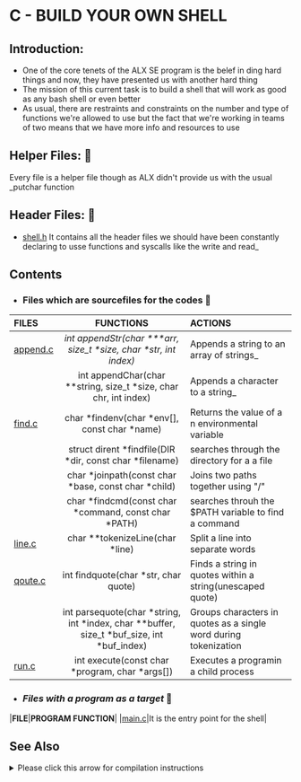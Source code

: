 # C - BUILD YOUR OWN SHELL
## Introduction:
* One of the core tenets of the ALX SE program is the belef in ding hard things and now, they have presented us with another hard thing
* The mission of this current task is to build a shell that will work as good as any bash shell or even better
* As usual, there are restraints and constraints on the number and type of functions we're allowed to use but the fact that we're working in teams of two means that we have more info and resources to use

## Helper Files: :raised_hands:
Every file is a helper file though as ALX didn't provide us with the usual _putchar function

## Header Files: :scroll:
* [shell.h](./shell.h)
It contains all the header files we should have been constantly declaring to usse functions and syscalls like the write and read_

## Contents
* ### Files which are sourcefiles for the codes :page_facing_up:
|**FILES**|**FUNCTIONS**|**ACTIONS**|
|:---|:---:|:---|
|[append.c](./append.c)|_int appendStr(char ***arr, size_t *size, char *str, int index)_|Appends a string to an array of strings_|
||int appendChar(char **string, size_t *size, char chr, int index)|Appends a  character to a string_|
|[find.c](./find.c)|char *findenv(char *env[], const char *name)|Returns the value of a n environmental variable|
||struct dirent *findfile(DIR *dir, const char *filename)|searches through the directory for a a file|
||char *joinpath(const char *base, const char *child)|Joins two paths together using "/"|
||char *findcmd(const char *command, const char *PATH)|searches throuh the $PATH variable to find a command|
|[line.c](./line.c)|char **tokenizeLine(char *line)|Split a line into separate words|
|[qoute.c](./quote.c)|int findquote(char *str, char quote)|Finds a string in quotes within a string(unescaped quote)|
||int parsequote(char *string, int *index, char **buffer, size_t *buf_size, int *buf_index)|Groups characters in quotes as a single word during tokenization|
|[run.c](./run.c)|int execute(const char *program, char *args[])|Executes a programin a child process|

* ### _Files with a program as a target_ :page_with_curl:
|**FILE**|**PROGRAM FUNCTION**|
|[main.c](./main.c)|It is the entry point for the shell|

## See Also
 <details>
  <summary>Please click this arrow for compilation instructions</summary>

  * Use **_gcc *.c -o hsh_** to compile
  * Ignore any .swo, .swp and any other file that is not an executable, C or header file
  * This shell is experimental meaning that you use at your own risk

## AUTHORS
**Ugwuanyi Afam** alias **2022phyro**
	20222phyro@github.com

**David John** alias **Dave Mcsavvy**
	Mcsavvy@github.com
